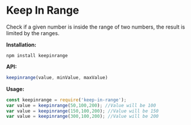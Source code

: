 # Keep In Range
Check if a given number is inside the range of two numbers, the result is limited by the ranges.

**Installation:**

    npm install keepinrange

**API:**
```js
keepinrange(value, minValue, maxValue)
```

**Usage:**
```js
const keepinrange = require('keep-in-range');
var value = keepinrange(50,100,200); //Value will be 100
var value = keepinrange(150,100,200); //Value will be 150
var value = keepinrange(300,100,200); //Value will be 200
```